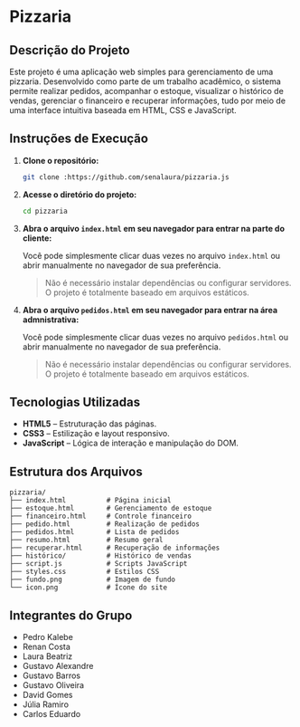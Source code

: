 #  Pizzaria

##  Descrição do Projeto

Este projeto é uma aplicação web simples para gerenciamento de uma pizzaria. Desenvolvido como parte de um trabalho acadêmico, o sistema permite realizar pedidos, acompanhar o estoque, visualizar o histórico de vendas, gerenciar o financeiro e recuperar informações, tudo por meio de uma interface intuitiva baseada em HTML, CSS e JavaScript.

##  Instruções de Execução

1. **Clone o repositório:**

   ```bash
   git clone :https://github.com/senalaura/pizzaria.js
   ```

2. **Acesse o diretório do projeto:**

   ```bash
   cd pizzaria
   ```

3. **Abra o arquivo `index.html` em seu navegador para entrar na parte do cliente:**

   Você pode simplesmente clicar duas vezes no arquivo `index.html` ou abrir manualmente no navegador de sua preferência.

   >  Não é necessário instalar dependências ou configurar servidores. O projeto é totalmente baseado em arquivos estáticos.

4. **Abra o arquivo `pedidos.html` em seu navegador para entrar na área admnistrativa:**

   Você pode simplesmente clicar duas vezes no arquivo `pedidos.html` ou abrir manualmente no navegador de sua preferência.

   >  Não é necessário instalar dependências ou configurar servidores. O projeto é totalmente baseado em arquivos estáticos.

##  Tecnologias Utilizadas

- **HTML5** – Estruturação das páginas.
- **CSS3** – Estilização e layout responsivo.
- **JavaScript** – Lógica de interação e manipulação do DOM.

## Estrutura dos Arquivos

```
pizzaria/
├── index.html          # Página inicial
├── estoque.html        # Gerenciamento de estoque
├── financeiro.html     # Controle financeiro
├── pedido.html         # Realização de pedidos
├── pedidos.html        # Lista de pedidos
├── resumo.html         # Resumo geral
├── recuperar.html      # Recuperação de informações
├── histórico/          # Histórico de vendas
├── script.js           # Scripts JavaScript
├── styles.css          # Estilos CSS
├── fundo.png           # Imagem de fundo
└── icon.png            # Ícone do site
```

##  Integrantes do Grupo

- Pedro Kalebe  
- Renan Costa  
- Laura Beatriz  
- Gustavo Alexandre  
- Gustavo Barros  
- Gustavo Oliveira  
- David Gomes  
- Júlia Ramiro  
- Carlos Eduardo
